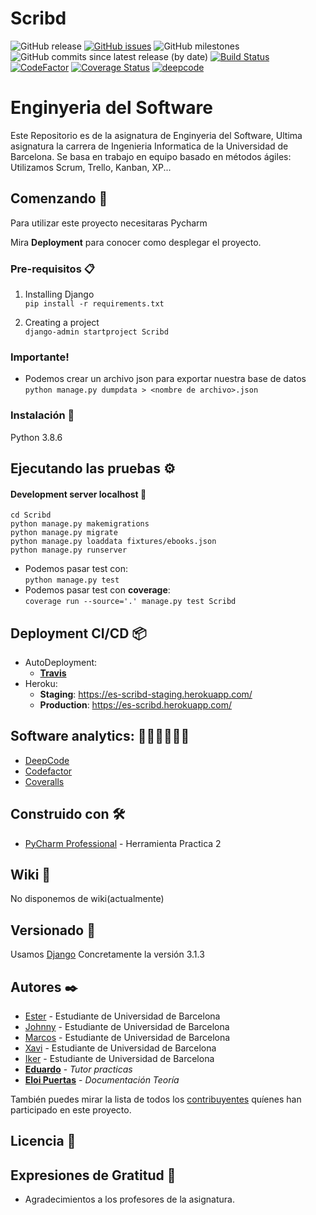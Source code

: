 # Scribd
![GitHub release](https://img.shields.io/github/v/release/UB-ES-2020-A/Scribd)
[![GitHub issues](https://img.shields.io/github/issues/UB-ES-2020-A/Scribd)](https://github.com/UB-ES-2020/Scribd/issues) 
![GitHub milestones](https://img.shields.io/github/milestones/open/UB-ES-2020-A/Scribd)
![GitHub commits since latest release (by date)](https://img.shields.io/github/commits-since/UB-ES-2020-A/Scribd/Demo2) 
[![Build Status](https://travis-ci.com/UB-ES-2020/Scribd.svg?branch=main)](https://travis-ci.com/UB-ES-2020-A/Scribd) 
[![CodeFactor](https://www.codefactor.io/repository/github/ub-es-2020/scribd/badge)](https://www.codefactor.io/repository/github/ub-es-2020-a/scribd) 
[![Coverage Status](https://coveralls.io/repos/github/UB-ES-2020/Scribd/badge.svg)](https://coveralls.io/github/UB-ES-2020-A/Scribd) 
[![deepcode](https://www.deepcode.ai/api/gh/badge?key=eyJhbGciOiJIUzI1NiIsInR5cCI6IkpXVCJ9.eyJwbGF0Zm9ybTEiOiJnaCIsIm93bmVyMSI6IlVCLUVTLTIwMjAiLCJyZXBvMSI6IlNjcmliZCIsImluY2x1ZGVMaW50IjpmYWxzZSwiYXV0aG9ySWQiOjE4MDMwLCJpYXQiOjE2MDU4MDMzMDB9.tYymiV4SWNBmk00ot3n5S-LzPFzsulyE6tC-8_m3NG8)](https://www.deepcode.ai/app/gh/UB-ES-2020/Scribd/_/dashboard?utm_content=gh%2FUB-ES-2020%2FScribd)

# Enginyeria del Software

Este Repositorio es de la asignatura de Enginyeria del Software, Ultima asignatura la carrera de Ingenieria Informatica de la Universidad de Barcelona.
Se basa en trabajo en equipo basado en métodos ágiles: Utilizamos Scrum, Trello, Kanban, XP...

## Comenzando 🚀

Para utilizar este proyecto necesitaras Pycharm

Mira **Deployment** para conocer como desplegar el proyecto.


### Pre-requisitos 📋

1. Installing Django <br>
`pip install -r requirements.txt`  

2. Creating a project <br>
`django-admin startproject Scribd` <br>

### Importante! <br>
- Podemos crear un archivo json para exportar nuestra base de datos   
`python manage.py dumpdata > <nombre de archivo>.json`   
 
### Instalación 🔧

Python 3.8.6

## Ejecutando las pruebas ⚙️  

#### Development server localhost  🚀
`cd Scribd`  
`python manage.py makemigrations`  
`python manage.py migrate`  
`python manage.py loaddata fixtures/ebooks.json`  
`python manage.py runserver`  
- Podemos pasar test con:  
`python manage.py test`
- Podemos pasar test con **coverage**:  
`coverage run --source='.' manage.py test Scribd`


## Deployment CI/CD 📦  
- AutoDeployment:  
    * [**Travis**](https://travis-ci.com/)   
- Heroku:  
    * **Staging**: https://es-scribd-staging.herokuapp.com/  
    * **Production**: https://es-scribd.herokuapp.com/  

## Software analytics: 👩🏽‍💻🧑🏽‍💻
- [DeepCode](https://www.deepcode.ai/)  
- [Codefactor](https://codefactor.io)  
- [Coveralls](https://coveralls.io/)  

## Construido con 🛠️

* [PyCharm Professional](https://www.jetbrains.com/pycharm/) - Herramienta Practica 2

## Wiki 📖

No disponemos de wiki(actualmente)

## Versionado 📌

Usamos [Django](https://www.djangoproject.com/) Concretamente la versión 3.1.3

## Autores ✒️

* [Ester](https://github.com/esterSeguraUB) - Estudiante de Universidad de Barcelona 
* [Johnny](https://github.com/johnnync13) - Estudiante de Universidad de Barcelona
* [Marcos](https://github.com/marcosPlaza) - Estudiante de Universidad de Barcelona 
* [Xavi](https://github.com/XaviVal) - Estudiante de Universidad de Barcelona
* [Iker](https://github.com/IkerHonorato) - Estudiante de Universidad de Barcelona
* [**Eduardo**](https://github.com/eduardou-ub) - *Tutor practicas*
* [**Eloi Puertas**](https://github.com/eloipuertas) - *Documentación Teoría*

También puedes mirar la lista de todos los [contribuyentes](https://github.com/UB-ES-2020/Scribd/contributors) quíenes han participado en este proyecto. 

## Licencia 📄

## Expresiones de Gratitud 🎁

* Agradecimientos a los profesores de la asignatura.
